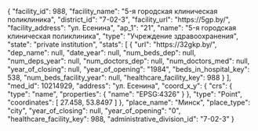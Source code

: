 {
    "facility_id": 988,
    "facility_name": "5-я городская клиническая поликлиника",
    "district_id": "7-02-3",
    "facility_url": "https:\/\/5gp.by\/",
    "facility_address": "ул. Есенина",
    "ap_1": "21",
    "name": "5-я городская клиническая поликлиника",
    "type": "Учреждение здравоохранения",
    "state": "private institution",
    "stats": [
        {
            "url": "https:\/\/32gkp.by\/",
            "dep_name": null,
            "date_year": null,
            "num_beds_dep": null,
            "num_deps_year": null,
            "num_doctors_dep": null,
            "num_doctors_med": null,
            "year_of_closing": null,
            "year_of_opening": "1984",
            "beds_in_hospital_key": 538,
            "num_beds_facility_year": null,
            "healthcare_facility_key": 988
        }
    ],
    "med_id": 10214929,
    "address": "ул. Есенина",
    "coord_x_y": {
        "crs": {
            "type": "name",
            "properties": {
                "name": "EPSG:4326"
            }
        },
        "type": "Point",
        "coordinates": [
            27.458,
            53.8497
        ]
    },
    "place_name": "Минск",
    "place_type": "city",
    "year_of_closing": null,
    "year_of_opening": "0",
    "healthcare_facility_key": 988,
    "administrative_division_id": "7-02-3"
}